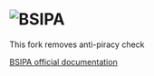 # ![BSIPA](docs/images/banner_dark.svg)

This fork removes anti-piracy check

[BSIPA official documentation](https://nike4613.github.io/BeatSaber-IPA-Reloaded/)
